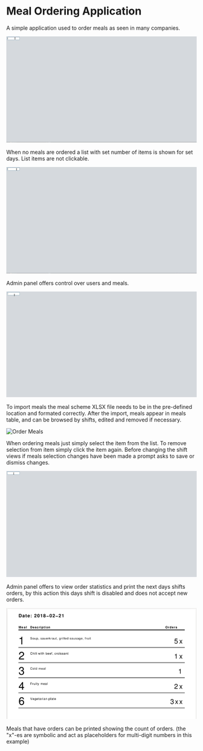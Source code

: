 # Meal Ordering Application
A simple application used to order meals as seen in many companies. 

![Nothing To Order](graphics/EmptyOrderPanel.gif)

When no meals are ordered a list with set number of items is shown for set days.
List items are not clickable.

![Administration Panel](graphics/AdminShow.gif)

Admin panel offers control over users and meals.

![Import Meals](graphics/ImportMeals.gif)

To import meals the meal scheme XLSX file needs to be in the pre-defined location and formated correctly.
After the import, meals appear in meals table, and can be browsed by shifts, edited and removed if necessary.

![Order Meals](graphcis/OrderMeals.gif)

When ordering meals just simply select the item from the list. To remove selection from item simply click the item again.
Before changing the shift views if meals selection changes have been made a prompt asks to save or dismiss changes.

![Order Statistics And Print](graphics/OrderStatisticsAndPrint.gif)

Admin panel offers to view order statistics and print the next days shifts orders, by this action this days shift is disabled and does not accept new orders.

![Print Meal Orders Example](graphics/PrintMealOrdersExample.png)

Meals that have orders can be printed showing the count of orders.
(the "x"-es are symbolic and act as placeholders for multi-digit numbers in this example)
